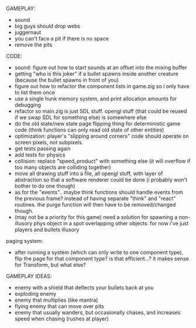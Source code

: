 GAMEPLAY:
- sound
- big guys should drop webs
- juggernaut
- you can't face a pit if there is no space
- remove the pits

CODE:
- sound: figure out how to start sounds at an offset into the mixing buffer
- getting "who is this joker" if a bullet spawns inside another creature (because the bullet spawns in front of you)
- figure out how to refactor the component lists in game.zig so i only have to list them once
- use a single hunk memory system, and print allocation amounts for debugging
- refactor so main.zig is just SDL stuff. opengl stuff (that could be reused if we swap SDL for something else) is somewhere else
- do the old state/new state page flipping thing for deterministic game code (think functions can only read old state of other entities)
- optimization: player's "slipping around corners" code should operate on screen pixels, not subpixels
- get tests passing again
- add tests for physics
- collision: replace "speed_product" with something else (it will overflow if too many objects are colliding together)
- move all drawing stuff into a file, all opengl stuff, with layer of abstraction so that a software renderer could be done (i probably won't bother to do one though)
- as for the "events".. maybe think functions should handle events from the previous frame? instead of having separate "think" and "react" routines. the purge function will then have to be removed/changed though.
- (may not be a priority for this game) need a solution for spawning a non-illusory phys object in a spot overlapping other objects. for now i've just players and bullets illusory

paging system:
- after running a system (which can only write to one component type), flip the page for that component type? is that efficient...? it makes sense for Transform, but what else?

GAMEPLAY IDEAS:
- enemy with a shield that deflects your bullets back at you
- exploding enemy
- enemy that multiplies (like mantra)
- flying enemy that can move over pits
- enemy that usually wanders, but occasionally chases, and increases speed when chasing (rushes at player)
